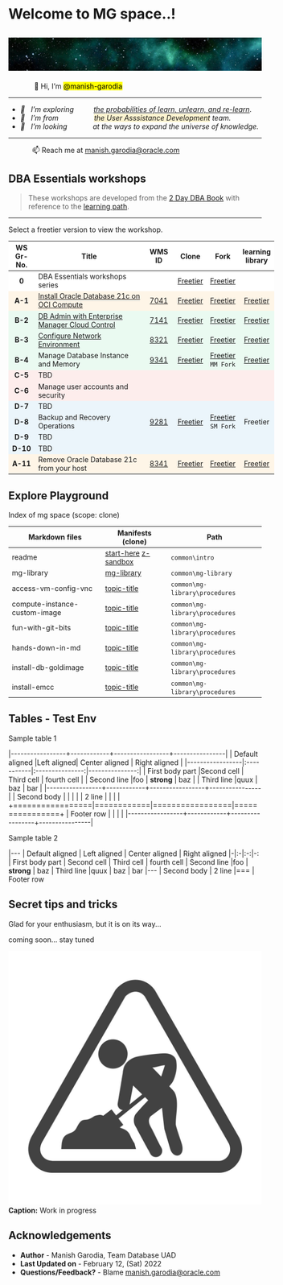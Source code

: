 # Welcome to MG space..!

![mg space](./../images/mg-space.jpg) 
----

&nbsp;&nbsp;&nbsp;&nbsp;&nbsp;&nbsp;&nbsp;&nbsp;&nbsp;&nbsp;&nbsp;&nbsp; 👋 Hi, I’m <mark>@manish-garodia</mark>
<i>

----
- 👀 &nbsp;&nbsp;I’m exploring &nbsp;&nbsp;&nbsp;&nbsp;&nbsp;&nbsp;&nbsp;&nbsp;&nbsp;<ins>the probabilities of learn, unlearn, and re-learn</ins>.  
- 🌱 &nbsp;&nbsp;I’m from &nbsp;&nbsp;&nbsp;&nbsp;&nbsp;&nbsp;&nbsp;&nbsp;&nbsp;&nbsp;&nbsp;	&nbsp;&nbsp;&nbsp;&nbsp;&nbsp;<span style="background-color: #FCF3CF">the User Asssistance Development</span> team.
- 💞️ &nbsp;&nbsp;I’m looking &nbsp;&nbsp;&nbsp;&nbsp;&nbsp;&nbsp;&nbsp;&nbsp;&nbsp;&nbsp;&nbsp;&nbsp;at the ways to expand the universe of knowledge.
</i>

----
&nbsp;&nbsp;&nbsp;&nbsp;&nbsp;&nbsp;&nbsp;&nbsp;&nbsp;&nbsp;&nbsp;&nbsp;📫 Reach me at [manish.garodia@oracle.com](./files/email.md)

## DBA Essentials workshops

> These workshops are developed from the [2 Day DBA Book](https://docs.oracle.com/en/database/oracle/oracle-database/19/admqs/index.html) with reference to the [learning path](https://apexapps.oracle.com/pls/apex/f?p=44785:50:1090764338649:::50:P50_COURSE_ID,P50_EVENT_ID:458,6362).

----

Select a freetier version to view the workshop. 
<style>
.heatMap {
    width: 105%;
    text-align: left;
}
.heatMap th {
background: light grey;
word-wrap: break-word;
text-align: center;
}
.heatMap tr:nth-child(1) { background: white; }
.heatMap tr:nth-child(2) { background: #FEF5E7; }
.heatMap tr:nth-child(3) { background: #EAFAF1; }
.heatMap tr:nth-child(4) { background: #EAFAF1; }
.heatMap tr:nth-child(5) { background: #EAFAF1; }
.heatMap tr:nth-child(6) { background: #FDEDEC; }
.heatMap tr:nth-child(7) { background: #FDEDEC; }
.heatMap tr:nth-child(8) { background: #EBF5FB; }
.heatMap tr:nth-child(9) { background: #EBF5FB; }
.heatMap tr:nth-child(10) { background: #EBF5FB; }
.heatMap tr:nth-child(11) { background: #EBF5FB; }
.heatMap tr:nth-child(12) { background: #FEF5E7; }
</style>

<div class="heatMap">

| WS <br> Gr-No. </br>|Title                            | WMS ID | Clone        | Fork | learning <br>library</br> |
|:----------------:|---------------------------------|:------:|:------------:|:----:|:-------------------------:|
|**0**             | DBA Essentials workshops series |        | [Freetier](http://127.0.0.1:3001/mg-playground/projects/dba-essentials-test/workshops/freetier/) | [Freetier](https://manish-garodia.github.io/mg-playground/projects/dba-essentials-test/workshops/freetier/) | |
|**A-1**             | [Install Oracle Database 21c on OCI Compute](http://bit.ly/ws1-installdb) | [7041](https://apex.oraclecorp.com/pls/apex/f?p=24885:14:116446876260617::::P14_ID:7041) | [Freetier](http://127.0.0.1:3001/mg-playground/projects/dba-essentials-test/install-db/workshops/freetier/?lab=dbca-typical-advanced#Task3:CreateandConfigureaContainerDatabase(AdvancedMode)) | [Freetier](https://manish-garodia.github.io/learning-library/data-management-library/database/21c/dba-essentials/install-db/workshops/freetier/) | [Freetier](https://oracle.github.io/learning-library/data-management-library/database/21c/dba-essentials/install-db/workshops/freetier/) | 
|**B-2**             | [DB Admin with Enterprise <br>Manager Cloud Control</br>](http://bit.ly/ws2-startemcc) | [7141](https://apex.oraclecorp.com/pls/apex/f?p=24885:320:111226363276646::::P320_ID:7141) | [Freetier](http://127.0.0.1:3001/mg-playground/projects/dba-essentials-test/em-dba/workshops/freetier/)  | [Freetier](https://manish-garodia.github.io/learning-library/data-management-library/database/21c/dba-essentials/em-dba/workshops/freetier/) | [Freetier](https://oracle.github.io/learning-library/data-management-library/database/21c/dba-essentials/em-dba/workshops/freetier/) |
|**B-3**             | [Configure Network Environment](https://apexapps.oracle.com/pls/apex/dbpm/r/livelabs/view-workshop?wid=933) | [8321](https://apex.oraclecorp.com/pls/apex/f?p=24885:320:8915333266180::::P320_ID:8321) | [Freetier](http://127.0.0.1:3001/mg-playground/projects/dba-essentials-test/configure-network-env/workshops/freetier/) | [Freetier](https://manish-garodia.github.io/learning-library/data-management-library/database/21c/dba-essentials/configure-network-env/workshops/freetier/) | [Freetier](https://oracle.github.io/learning-library/data-management-library/database/21c/dba-essentials/configure-network-env/workshops/freetier/) |
|**B-4**             | Manage Database Instance and Memory | [9341](https://apex.oraclecorp.com/pls/apex/f?p=24885:320:8915333266180::::P320_ID:9341) | [Freetier](http://127.0.0.1:3001/mg-playground/projects/dba-essentials-test/manage-instance-memory/workshops/freetier/) |   [Freetier](https://manisha-mati.github.io/learning-library/data-management-library/database/21c/dba-essentials/manage-instance-memory/workshops/freetier/) <br>`MM Fork` | [Freetier](https://oracle.github.io/learning-library/data-management-library/database/21c/dba-essentials/manage-instance-memory/workshops/freetier/) |
|**C-5**             | TBD                             |        |            |      |                           |
|**C-6**             | Manage user accounts and security |        |            |      |                           |
|**D-7**             | TBD                             |        |            |      |                           |
|**D-8**             | Backup and Recovery Operations  | [9281](https://apex.oraclecorp.com/pls/apex/f?p=24885:320:8915333266180::::P320_ID:9281) | [Freetier](http://127.0.0.1:3001/mg-playground/projects/dba-essentials-test/backup-recovery/workshops/freetier/) | [Freetier](https://suremoha.github.io/learning-library/data-management-library/database/21c/dba-essentials/backup-recovery/workshops/freetier/) <br>`SM Fork` | Freetier |
|**D-9**             | TBD                             |        |            |      |                           |
|**D-10**            | TBD                             |        |            |      |                           |
|**A-11**            | Remove Oracle Database 21c from your host | [8341](https://apex.oraclecorp.com/pls/apex/f?p=24885:320:8915333266180::::P320_ID:8341) | [Freetier](http://127.0.0.1:3001/mg-playground/projects/dba-essentials-test/remove-db/workshops/freetier/) | [Freetier](https://manish-garodia.github.io/learning-library/data-management-library/database/21c/dba-essentials/remove-db/workshops/freetier/) | [Freetier](https://oracle.github.io/learning-library/data-management-library/database/21c/dba-essentials/remove-db/workshops/freetier/) |

</div class="heatMap">

## Explore **Playground**

Index of mg space (scope: clone)


| Markdown files                        | Manifests (clone)     | Path                                    |
|---------------------------------------|-----------------------|-----------------------------------------|
| readme                                | [start-here](http://127.0.0.1:3001/mg-playground/start-here/) [z-sandbox](http://127.0.0.1:3001/mg-playground/z-sandbox/) | `common\intro`                          |
| mg-library                            | [mg-library](http://127.0.0.1:3001/mg-playground/mg-library/)            | `common\mg-library`                     |
| access-vm-config-vnc                  | [topic-title](http://127.0.0.1:3001/mg-playground/topic-title/access-vm-config-vnc/)           | `common\mg-library\procedures`          |
| compute-instance-custom-image         | [topic-title](http://127.0.0.1:3001/mg-playground/topic-title/compute-instance-custom-image/)           | `common\mg-library\procedures`          |
| fun-with-git-bits                     | [topic-title](http://127.0.0.1:3001/mg-playground/topic-title/fun-with-git-bits/)           | `common\mg-library\procedures`          |
| hands-down-in-md                      | [topic-title](http://127.0.0.1:3001/mg-playground/topic-title/hands-down-in-md/)           | `common\mg-library\procedures`          |
| install-db-goldimage                  | [topic-title](http://127.0.0.1:3001/mg-playground/topic-title/install-db-goldimage/)           | `common\mg-library\procedures`          |
| install-emcc                          | [topic-title](http://127.0.0.1:3001/mg-playground/topic-title/install-emcc/)           | `common\mg-library\procedures`          |


## Tables - Test Env

Sample table 1


|-----------------+------------+-----------------+----------------|
| Default aligned |Left aligned| Center aligned  | Right aligned  |
|-----------------|:-----------|:---------------:|---------------:|
| First body part |Second cell | Third cell      | fourth cell    |
| Second line     |foo         | **strong**      | baz            |
| Third line      |quux        | baz             | bar            |
|-----------------+------------+-----------------+----------------|
| Second body     |            |                 |                |
| 2 line          |            |                 |                |
+=================|============|=================|================+
| Footer row      |            |                 |                |
|-----------------+------------+-----------------+----------------|


Sample table 2

|---
| Default aligned | Left aligned | Center aligned | Right aligned
|-|:-|:-:|-:
| First body part | Second cell | Third cell | fourth cell
| Second line |foo | **strong** | baz
| Third line |quux | baz | bar
|---
| Second body
| 2 line
|===
| Footer row

## Secret tips and tricks

Glad for your enthusiasm, but it is on its way... 

coming soon... stay tuned 

![Alt text Work-in-progress](./../images/maintenance-work-in-progress.jpg " Title wip")**Caption:** Work in progress

## Acknowledgements

 - **Author** - Manish Garodia, Team Database UAD
 - **Last Updated on** - February 12, (Sat) 2022
 - **Questions/Feedback?** - Blame [manish.garodia@oracle.com](./files/email.md)

<if type="hidden"> </if>

<!---
manish-garodia/manish-garodia is a ✨ special ✨ repository because its `README.md` (this file) appears on your GitHub profile.
You can click the Preview link to take a look at your changes.
--->
